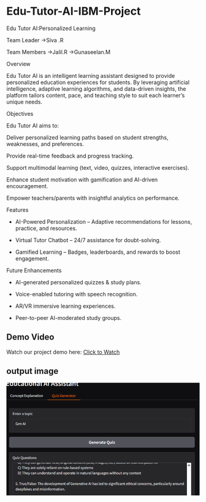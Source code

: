 # Edu-Tutor-AI-IBM-Project

Edu Tutor AI:Personalized Learning

Team Leader
->Siva .R


Team Members
->Jalil.R
->Gunaseelan.M

Overview

Edu Tutor AI is an intelligent learning assistant designed to provide personalized education experiences for students. By leveraging artificial intelligence, adaptive learning algorithms, and data-driven insights, the platform tailors content, pace, and teaching style to suit each learner’s unique needs.

 Objectives

Edu Tutor AI aims to:

Deliver personalized learning paths based on student strengths, weaknesses, and preferences.

Provide real-time feedback and progress tracking.

Support multimodal learning (text, video, quizzes, interactive exercises).

Enhance student motivation with gamification and AI-driven encouragement.

Empower teachers/parents with insightful analytics on performance.

 Features

* AI-Powered Personalization – Adaptive recommendations for lessons, practice, and resources.


* Virtual Tutor Chatbot – 24/7 assistance for doubt-solving.


* Gamified Learning – Badges, leaderboards, and rewards to boost engagement.

Future Enhancements

* AI-generated personalized quizzes & study plans.

* Voice-enabled tutoring with speech recognition.

* AR/VR immersive learning experiences.

* Peer-to-peer AI-moderated study groups.


## Demo Video
Watch our project demo here: [Click to Watch](https://drive.google.com/file/d/1E0s_onLyeq_9kItw7rY8izXFijpBzkWs/view?usp=sharing)
## output image
![ Output image](output_image.png)

